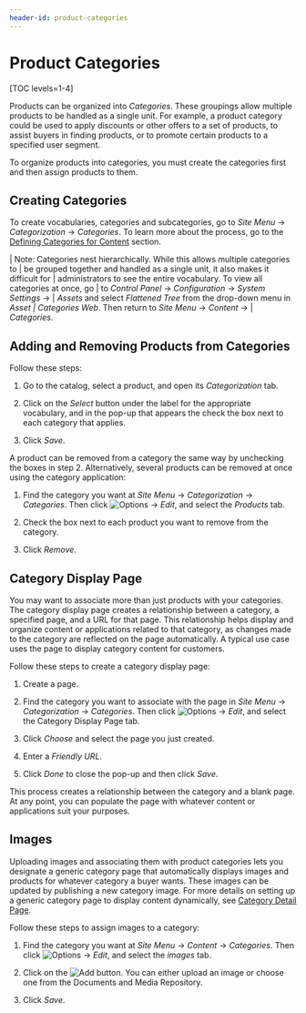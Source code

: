 ```yaml
---
header-id: product-categories
---
```


# Product Categories

[TOC levels=1-4]

Products can be organized into *Categories*. These groupings allow multiple
products to be handled as a single unit. For example, a product category could
be used to apply discounts or other offers to a set of products, to assist
buyers in finding products, or to promote certain products to a specified user
segment.

To organize products into categories, you must create the categories first and
then assign products to them.

## Creating Categories

To create vocabularies, categories and subcategories, go to *Site Menu* &rarr;
*Categorization* &rarr; *Categories*. To learn more about the process, go to the
[Defining Categories for Content](/discover/portal/-/knowledge_base/7-1/defining-categories-for-content)
section.

| Note: Categories nest hierarchically. While this allows multiple categories to
| be grouped together and handled as a single unit, it also makes it difficult for
| administrators to see the entire vocabulary. To view all categories at once, go
| to *Control Panel* &rarr; *Configuration* &rarr; *System Settings* &rarr;
| *Assets* and select *Flattened Tree* from the drop-down menu in *Asset
| Categories Web*. Then return to *Site Menu* &rarr; *Content* &rarr;
| *Categories*.

## Adding and Removing Products from Categories

Follow these steps:

1.  Go to the catalog, select a product, and open its *Categorization* tab.

2.  Click on the *Select* button under the label for the appropriate vocabulary,
    and in the pop-up that appears the check the box next to each category that
    applies.

3.  Click *Save*.

A product can be removed from a category the same way by unchecking the boxes in
step 2. Alternatively, several products can be removed at once using the category
application:

1.  Find the category you want at *Site Menu* &rarr; *Categorization* &rarr;
    *Categories*. Then click ![Options](../../images/icon-options.png)
    &rarr; *Edit*, and select the *Products* tab.

2.  Check the box next to each product you want to remove from the category.

3.  Click *Remove*.

## Category Display Page

You may want to associate more than just products with your categories. The
category display page creates a relationship between a category, a specified
page, and a URL for that page. This relationship helps display and organize
content or applications related to that category, as changes made to the
category are reflected on the page automatically. A typical use case uses the
page to display category content for customers.

Follow these steps to create a category display page:

1.  Create a page.

2.  Find the category you want to associate with the page in *Site Menu* &rarr;
    *Categorization* &rarr; *Categories*. Then click
    ![Options](../../images/icon-options.png) &rarr; *Edit*, and select the
    Category Display Page tab. 

3.  Click *Choose* and select the page you just created.

4.  Enter a *Friendly URL*.

5.  Click *Done* to close the pop-up and then click *Save*.

This process creates a relationship between the category and a blank page. At
any point, you can populate the page with whatever content or applications suit
your purposes.

## Images

Uploading images and associating them with product categories lets you
designate a generic category page that automatically displays images and
products for whatever category a buyer wants. These images can be updated by
publishing a new category image. For more details on setting up a generic
category page to display content dynamically, see 
[Category Detail Page](/web/commerce/documentation/-/knowledge_base/1-0/displaying-category-pages).

Follow these steps to assign images to a category:

1.  Find the category you want at *Site Menu* &rarr; *Content* &rarr;
    *Categories*. Then click ![Options](../../images/icon-options.png)
    &rarr; *Edit*, and select the *images* tab.

2.  Click on the ![Add](../../images/icon-add.png) button. You can either
    upload an image or choose one from the Documents and Media Repository.

3.  Click *Save*.

<!--Need to add material on setting the priority. Highest priority doc is the
one published, but need to see it to document it-->
